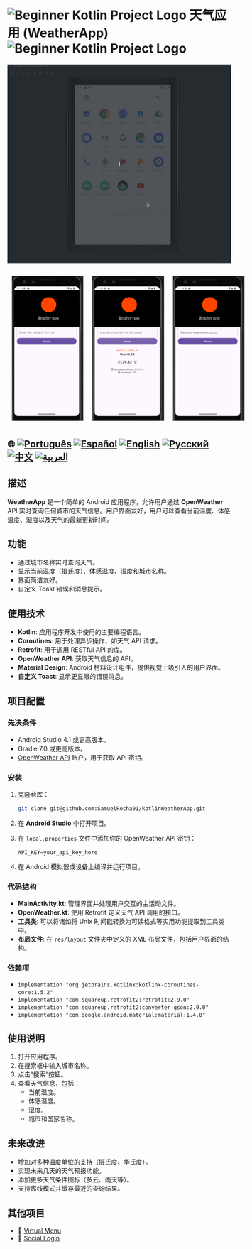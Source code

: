 # <img src="https://italiancoders.it/wp-content/uploads/2018/01/kotlin_250x250.png" alt="Beginner Kotlin Project Logo" width="52" height="30" /> 天气应用 (WeatherApp) <img src="https://italiancoders.it/wp-content/uploads/2018/01/kotlin_250x250.png" alt="Beginner Kotlin Project Logo" width="52" height="30" />

![WeatherApp](./app/src/main/weather.gif)

<div style="display: flex; justify-content: space-around;">
  <img src="./app/src/main/res/drawable/english.png" alt="english version app" style="width:32%; height: auto; margin:10px;" />
  <img src="./app/src/main/res/drawable/spanish.png" alt="spanish version app" style="width:32%; height: auto; margin:10px;" />
  <img src="./app/src/main/res/drawable/ru.png" alt="russian version app" style="width:32%; height: auto; margin:10px;" />
</div>

## 🌐 [![Português](https://img.shields.io/badge/Português-green)](https://github.com/SamuelRocha91/kotlinWeatherApp/blob/main/README.md) [![Español](https://img.shields.io/badge/Español-yellow)](https://github.com/SamuelRocha91/kotlinWeatherApp/blob/main/README_es.md) [![English](https://img.shields.io/badge/English-blue)](https://github.com/SamuelRocha91/kotlinWeatherApp/blob/main/README_en.md) [![Русский](https://img.shields.io/badge/Русский-lightgrey)](https://github.com/SamuelRocha91/kotlinWeatherApp/blob/main/README_ru.md) [![中文](https://img.shields.io/badge/中文-red)](https://github.com/SamuelRocha91/kotlinWeatherApp/blob/main/README_ch.md) [![العربية](https://img.shields.io/badge/العربية-orange)](https://github.com/SamuelRocha91/kotlinWeatherApp/blob/main/README_ar.md)

## 描述

**WeatherApp** 是一个简单的 Android 应用程序，允许用户通过 **OpenWeather** API 实时查询任何城市的天气信息。用户界面友好，用户可以查看当前温度、体感温度、湿度以及天气的最新更新时间。

## 功能

- 通过城市名称实时查询天气。
- 显示当前温度（摄氏度）、体感温度、湿度和城市名称。
- 界面简洁友好。
- 自定义 Toast 错误和消息提示。

## 使用技术

- **Kotlin**: 应用程序开发中使用的主要编程语言。
- **Coroutines**: 用于处理异步操作，如天气 API 请求。
- **Retrofit**: 用于调用 RESTful API 的库。
- **OpenWeather API**: 获取天气信息的 API。
- **Material Design**: Android 材料设计组件，提供视觉上吸引人的用户界面。
- **自定义 Toast**: 显示更显眼的错误消息。

## 项目配置

### 先决条件

- Android Studio 4.1 或更高版本。
- Gradle 7.0 或更高版本。
- [OpenWeather API](https://openweathermap.org/api) 账户，用于获取 API 密钥。

### 安装

1. 克隆仓库：

   ```bash
   git clone git@github.com:SamuelRocha91/kotlinWeatherApp.git
   ```

2. 在 **Android Studio** 中打开项目。

3. 在 `local.properties` 文件中添加你的 OpenWeather API 密钥：

   ```
   API_KEY=your_api_key_here
   ```

4. 在 Android 模拟器或设备上编译并运行项目。

### 代码结构

- **MainActivity.kt**: 管理界面并处理用户交互的主活动文件。
- **OpenWeather.kt**: 使用 Retrofit 定义天气 API 调用的接口。
- **工具类**: 可以将诸如将 Unix 时间戳转换为可读格式等实用功能提取到工具类中。
- **布局文件**: 在 `res/layout` 文件夹中定义的 XML 布局文件，包括用户界面的结构。

### 依赖项

- `implementation "org.jetbrains.kotlinx:kotlinx-coroutines-core:1.5.2"`
- `implementation "com.squareup.retrofit2:retrofit:2.9.0"`
- `implementation "com.squareup.retrofit2:converter-gson:2.9.0"`
- `implementation "com.google.android.material:material:1.4.0"`

## 使用说明

1. 打开应用程序。
2. 在搜索框中输入城市名称。
3. 点击“搜索”按钮。
4. 查看天气信息，包括：
    - 当前温度。
    - 体感温度。
    - 湿度。
    - 城市和国家名称。

## 未来改进

- 增加对多种温度单位的支持（摄氏度、华氏度）。
- 实现未来几天的天气预报功能。
- 添加更多天气条件图标（多云、雨天等）。
- 支持离线模式并缓存最近的查询结果。

## 其他项目

- 📜 [Virtual Menu](https://github.com/SamuelRocha91/kotlinVirtualMenu/blob/main/README_ch.md)
- 👤 [Social Login](https://github.com/SamuelRocha91/kotlinLoginSocial/blob/main/README_ch.md)
